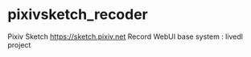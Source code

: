 # pixivsketch_recoder
Pixiv Sketch https://sketch.pixiv.net Record WebUI
base system : livedl project
